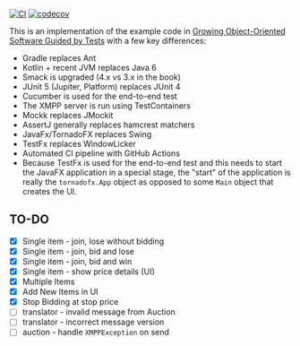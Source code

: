 [![CI](https://github.com/sargas/auction-sniper/actions/workflows/main.yml/badge.svg)](https://github.com/sargas/auction-sniper/actions/workflows/main.yml) [![codecov](https://codecov.io/gh/sargas/auction-sniper/branch/main/graph/badge.svg?token=GVDP24HXLG)](https://codecov.io/gh/sargas/auction-sniper)

This is an implementation of the example code in [Growing Object-Oriented Software Guided by Tests](http://www.growing-object-oriented-software.com/) with a few key differences:

- Gradle replaces Ant
- Kotlin + recent JVM replaces Java 6
- Smack is upgraded (4.x vs 3.x in the book)
- JUnit 5 (Jupiter, Platform) replaces JUnit 4
- Cucumber is used for the end-to-end test
- The XMPP server is run using TestContainers
- Mockk replaces JMockit
- AssertJ generally replaces hamcrest matchers
- JavaFx/TornadoFX replaces Swing
- TestFx replaces WindowLicker
- Automated CI pipeline with GitHub Actions
- Because TestFx is used for the end-to-end test and this needs to start the JavaFX application in a special stage, the "start" of the application is really the `tornadofx.App` object as opposed to some `Main` object that creates the UI.


TO-DO
-----
- [x] Single item - join, lose without bidding
- [x] Single item - join, bid and lose
- [x] Single item - join, bid and win
- [x] Single item - show price details (UI)
- [x] Multiple Items
- [x] Add New Items in UI
- [x] Stop Bidding at stop price
- [ ] translator - invalid message from Auction
- [ ] translator - incorrect message version
- [ ] auction - handle `XMPPException` on send
